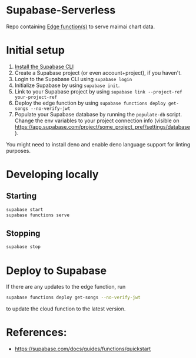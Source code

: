 # Supabase-Serverless

Repo containing [Edge function(s)](https://supabase.com/docs/guides/functions)
to serve maimai chart data.

# Initial setup

1. [Install the Supabase CLI](https://supabase.com/docs/guides/cli)
2. Create a Supabase project (or even account+project), if you haven't.
3. Login to the Supabase CLI using `supabase login`
4. Initialize Supabase by using `supabase init`.
5. Link to your Supabase project by using
   `supabase link --project-ref your-project-ref`
6. Deploy the edge function by using
   `supabase functions deploy get-songs --no-verify-jwt`
7. Populate your Supabase database by running the `populate-db` script. Change
   the env variables to your project connection info (visible on
   https://app.supabase.com/project/some_project_pref/settings/database).

You might need to install deno and enable deno language support for linting
purposes.

# Developing locally

## Starting
```bash
supabase start
supabase functions serve
```

## Stopping
```bash
supabase stop
```

# Deploy to Supabase

If there are any updates to the edge function, run
```bash
supabase functions deploy get-songs --no-verify-jwt
```
to update the cloud
function to the latest version.

# References:

- https://supabase.com/docs/guides/functions/quickstart
